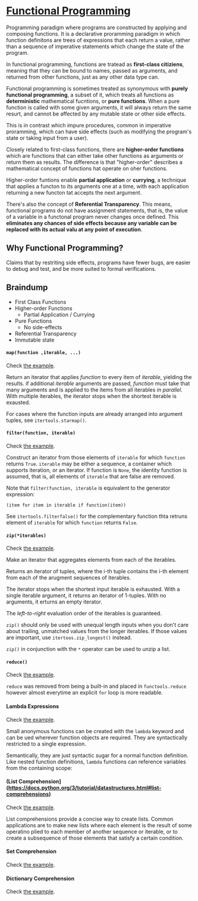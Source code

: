 # [Functional Programming](https://en.wikipedia.org/wiki/Functional_programming)

Programming paradigm where programs are constructed by applying and composing functions. It is a declarative proramming paradigm in which function definitons are trees of expressions that each return a value, rather than a sequence of imperative statements which change the state of the program.

In functional programming, functions are tratead as __first-class citiziens__, meaning that they can be bound to names, passed as arguments, and returned from other functions, just as any other data type can.

Functional programming is sometimes treated as synonymous with __purely functional programming__, a subset of it, which treats all functions as __deterministic__ mathematical fucntions, or __pure functions__. When a pure function is called with some given arguments, it will always return the same resurt, and cannot be affected by any mutable state or other side effects.

This is in contrast which impure procedures, common in imperative proramming, which can have side effects (such as modifying the program's state or taking input from a user).

Closely related to first-class functions, there are __higher-order functions__ which are functions that can either take other functions as arguments or return them as results. The difference is that "higher-order" describes a mathematical concept of functions hat operate on oher functions. 

Higher-order funtions enable __partial application__ or __currying__, a technique that applies a functon to its arguments one at a time, with each application returning a new functon tat accepts the next argument.

There's also the concept of __Referential Transparency__. This means, functional programs do not have assignment statements, that is, the value of a variable in a functonal program never changes once defined. This __eliminates any chances of side effects because any variable can be replaced with its actual valu at any point of execution__.

## Why Functional Programming?

Claims that by restriting side effects, programs have fewer bugs, are easier to debug and test, and be more suited to formal verifications.

## Braindump 

* First Class Functions
* Higher-order Functions
	* Partial Application / Currying
* Pure Functions
	* No side-effects
* Referential Transparency
* Immutable state

#### `map(function ,iterable, ...)`

Check [the example](./map.py).

Return an iterator that applies _function_ to every item of _iterable_, yielding the results.  if additional _iterable_ arguments are passed, _function_ must take that many arguments and is applied to the items from all iterables _in parallel_. With multiple iterables, the iterator stops when the shortest iterable is exausted.

For cases where the function inputs are already arranged into argument tuples, see `itertools.starmap()`.

#### `filter(function, iterable)`

Check [the example](./filter.py).

Construct an iterator from those elements of `iterable` for which `function` returns `True`. `iterable` may be either a sequence, a container which supports iteration, or an iterator. If function is `None`, the identity function is assumed, that is, all elements of `iterable` that are false are removed.

Note that `filter(function, iterable` is equivalent to the generator expression:

```
(item for item in iterable if function(item))
```

See `itertools.filterfalse()` for the complementary function thta retruns element of `iterable` for which `function` returns `False`.

#### `zip(*iterables)`

Check [the example](./zip.py).

Make an iterator that aggregates elements from each of the iterables.

Returns an iterator of tuples, where the i-th tuple contains the i-th element from each of the arugment sequences of iterables.

The iterator stops when the shortest input iterable is exhausted. With a single iterable argument, it returns an iterator of 1-tuples. With no arguments, it erturns an empty iterator.

The _left-to-right_ evaluation order of the iterables is guaranteed.

`zip()` should only be used with unequal length inputs when you don't care about trailing, unmatched values from the longer iterables. If those values are important, use `itertoos.zip_longest()` instead.

`zip()` in conjunction with the `*` operator can be used to unzip a list.

#### `reduce()`

Check [the example](./reduce.py).

`reduce` was removed from being a built-in and placed in `functools.reduce` however almost everytime an explicit `for` loop is more readable.

#### Lambda Expressions

Check [the example](./lambda.py).

Small anonymous functions can be created with the `lambda` keyword and can be ued wherever function objects are required. They are syntactically restricted to a single expression.

Semantically, they are just syntactic sugar for a normal function definition. Like nested function definitions, `lambda` functions can reference variables from the containing scope:

#### (List Comprehension](https://docs.python.org/3/tutorial/datastructures.html#list-comprehensions)

Check [the example](./list-comprehension.py).

List comprehensions provide a concise way to create lists. Common applications are to make new lists where each element is the result of some operatino plied to each member of another sequence or iterable, or to create a subsequence of those elements that satisfy a certain condition.

#### Set Comprehension

Check [the example](./set-comprehension.py).

#### Dictionary Comprehension

Check [the example](./dict-comprehension.py).

